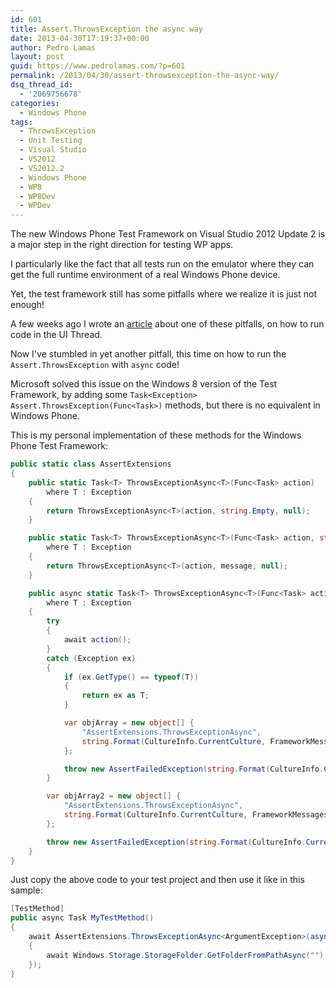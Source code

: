 ```yaml
---
id: 601
title: Assert.ThrowsException the async way
date: 2013-04-30T17:19:37+00:00
author: Pedro Lamas
layout: post
guid: https://www.pedrolamas.com/?p=601
permalink: /2013/04/30/assert-throwsexception-the-async-way/
dsq_thread_id:
  - '2069756678'
categories:
  - Windows Phone
tags:
  - ThrowsException
  - Unit Testing
  - Visual Studio
  - VS2012
  - VS2012.2
  - Windows Phone
  - WP8
  - WP8Dev
  - WPDev
---
```


The new Windows Phone Test Framework on Visual Studio 2012 Update 2 is a major step in the right direction for testing WP apps.

I particularly like the fact that all tests run on the emulator where they can get the full runtime environment of a real Windows Phone device.

Yet, the test framework still has some pitfalls where we realize it is just not enough!

A few weeks ago I wrote an [article](/2013/03/25/windows-phone-8-unit-testing-in-the-ui-thread-with-vs-2012-2-ctp4/) about one of these pitfalls, on how to run code in the UI Thread.

Now I've stumbled in yet another pitfall, this time on how to run the `Assert.ThrowsException` with `async` code!

Microsoft solved this issue on the Windows 8 version of the Test Framework, by adding some `Task<Exception> Assert.ThrowsException(Func<Task>)` methods, but there is no equivalent in Windows Phone.

This is my personal implementation of these methods for the Windows Phone Test Framework:

```csharp
public static class AssertExtensions
{
    public static Task<T> ThrowsExceptionAsync<T>(Func<Task> action)
        where T : Exception
    {
        return ThrowsExceptionAsync<T>(action, string.Empty, null);
    }

    public static Task<T> ThrowsExceptionAsync<T>(Func<Task> action, string message)
        where T : Exception
    {
        return ThrowsExceptionAsync<T>(action, message, null);
    }

    public async static Task<T> ThrowsExceptionAsync<T>(Func<Task> action, string message, object[] parameters)
        where T : Exception
    {
        try
        {
            await action();
        }
        catch (Exception ex)
        {
            if (ex.GetType() == typeof(T))
            {
                return ex as T;
            }

            var objArray = new object[] {
                "AssertExtensions.ThrowsExceptionAsync",
                string.Format(CultureInfo.CurrentCulture, FrameworkMessages.WrongExceptionThrown, message, typeof(T).Name, ex.GetType().Name, ex.Message, ex.StackTrace)
            };

            throw new AssertFailedException(string.Format(CultureInfo.CurrentCulture, FrameworkMessages.AssertionFailed, objArray));
        }

        var objArray2 = new object[] {
            "AssertExtensions.ThrowsExceptionAsync",
            string.Format(CultureInfo.CurrentCulture, FrameworkMessages.NoExceptionThrown, message, typeof(T).Name)
        };

        throw new AssertFailedException(string.Format(CultureInfo.CurrentCulture, FrameworkMessages.AssertionFailed, objArray2));
    }
}
```

Just copy the above code to your test project and then use it like in this sample:

```csharp
[TestMethod]
public async Task MyTestMethod()
{
    await AssertExtensions.ThrowsExceptionAsync<ArgumentException>(async () =>
    {
        await Windows.Storage.StorageFolder.GetFolderFromPathAsync("");
    });
}
```
